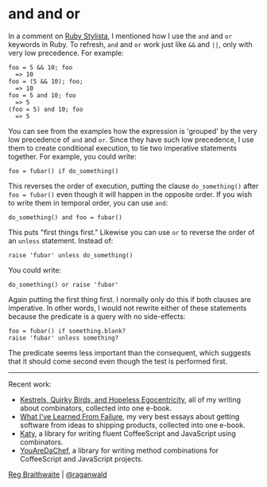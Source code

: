 and and or
===

In a comment on [Ruby Stylista](http://www.pathf.com/blogs/2008/10/ruby-stylista/), I mentioned how I use the `and` and `or` keywords in Ruby. To refresh, `and` and `or` work just like `&&` and `||`, only with very low precedence. For example:

	foo = 5 && 10; foo
	  => 10
	foo = (5 && 10); foo;
	  => 10
	foo = 5 and 10; foo
	  => 5
	(foo = 5) and 10; foo
	  => 5

You can see from the examples how the expression is 'grouped' by the very low precedence of `and` and `or`. Since they have such low precedence, I use them to create conditional execution, to tie two imperative statements together. For example, you could write:

	foo = fubar() if do_something()

This reverses the order of execution, putting the clause `do_something()` after `foo = fubar()` even though it will happen in the opposite order. If you wish to write them in temporal order, you can use `and`:

	do_something() and foo = fubar()

This puts "first things first." Likewise you can use `or` to reverse the order of an `unless` statement. Instead of:

	raise 'fubar' unless do_something()

You could write:

	do_something() or raise 'fubar'

Again putting the first thing first. I normally only do this if both clauses are imperative. In other words, I would not rewrite either of these statements because the predicate is a query with no side-effects:

	foo = fubar() if something.blank?
	raise 'fubar' unless something?

The predicate seems less important than the consequent, which suggests that it should come second even though the test is performed first.

---

Recent work:

* [Kestrels, Quirky Birds, and Hopeless Egocentricity](http://leanpub.com/combinators), all of my writing about combinators, collected into one e-book.
* [What I've Learned From Failure](http://leanpub.com/shippingsoftware), my very best essays about getting software from ideas to shipping products, collected into one e-book.
* [Katy](http://github.com/raganwald/Katy), a library for writing fluent CoffeeScript and JavaScript using combinators.
* [YouAreDaChef](http://github.com/raganwald/YouAreDaChef), a library for writing method combinations for CoffeeScript and JavaScript projects.

[Reg Braithwaite](http://reginald.braythwayt.com) | [@raganwald](http://twitter.com/raganwald)